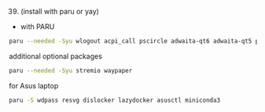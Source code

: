 39.	(install with paru or yay)
- with PARU

```bash
paru --needed -Syu wlogout acpi_call pscircle adwaita-qt6 adwaita-qt5 pacseek jdownloader2 otf-atkinson-hyperlegible-next fluent-icon-theme-git bibata-cursor-theme wordbook keypunch-git
```

additional optional packages
```bash
paru --needed -Syu stremio waypaper
```

for Asus laptop

``` bash
paru -S wdpass resvg dislocker lazydocker asusctl miniconda3
```
